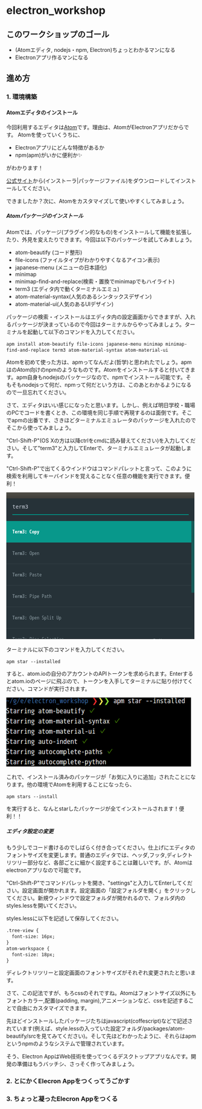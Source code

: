 # electron_workshop

## このワークショップのゴール
+ (Atomエディタ, nodejs・npm, Electron)ちょっとわかるマンになる
+ Electronアプリ作るマンになる

## 進め方
### 1. 環境構築
#### Atomエディタのインストール
今回利用するエディタは[Atom](https://www.youtube.com/watch?v=Y7aEiVwBAdk#action=share&cc_load_policy=1)です。理由は、AtomがElectronアプリだからです。
Atomを使っていくうちに、

  + Electronアプリにどんな特徴があるか
  + npm(apm)がいかに便利か✨

がわかります！

[公式サイト](https://atom.io/)から(インストーラ|パッケージファイル)をダウンロードしてインストールしてください。

できましたか？次に、Atomをカスタマイズして使いやすくしてみましょう。
##### Atomパッケージのインストール
Atomでは、パッケージ(プラグイン的なもの)をインストールして機能を拡張したり、外見を変えたりできます。今回は以下のパッケージを試してみましょう。

+ atom-beautify (コード整形)
+ file-icons (ファイルタイプがわかりやすくなるアイコン表示)
+ japanese-menu (メニューの日本語化)
+ minimap
+ minimap-find-and-replace(検索・置換でminimapでもハイライト)
+ term3 (エディタ内で動くターミナルエミュ)
+ atom-material-syntax(人気のあるシンタックスデザイン)
+ atom-material-ui(人気のあるUIデザイン)

パッケージの検索・インストールはエディタ内の設定画面からできますが、入れるパッケージが決まっているので今回はターミナルからやってみましょう。ターミナルを起動して以下のコマンドを入力してください。
````
apm install atom-beautify file-icons japanese-menu minimap minimap-find-and-replace term3 atom-material-syntax atom-material-ui
````
Atomを初めて使った方は、apmってなんだよ(哲学)と思われたでしょう。apmはのAtom向けのnpmのようなものです。Atomをインストールすると付いてきます。apm自身もnodejsのパッケージなので、npmでインストール可能です。そもそもnodejsって何だ、npmって何だという方は、このあとわかるようになるので一旦忘れてください。

さて、エディタはいい感じになったと思います。しかし、例えば明日学校・職場のPCでコードを書くとき、この環境を同じ手順で再現するのは面倒です。そこでapmの出番です、さきほどターミナルエミュレータのパッケージを入れたのでそこから使ってみましょう。

"Ctrl-Shift-P"(OS Xの方は以降ctrlをcmdに読み替えてください)を入力してください。そして"term3"と入力してEnterで、ターミナルエミュレータが起動します。

"Ctrl-Shift-P"で出てくるウインドウはコマンドパレットと言って、このように検索を利用してキーバインドを覚えることなく任意の機能を実行できます。便利！

![command_pallet](assets/img/cmd_pallet.png)

ターミナルに以下のコマンドを入力してください。
````
apm star --installed
````
すると、atom.ioの自分のアカウントのAPIトークンを求められます。Enterするとatom.ioのページに飛ぶので、トークンを入手してターミナルに貼り付けてください。コマンドが実行されます。

![apm_star_installed](assets/img/apm_star_installed.png)

これで、インストール済みのパッケージが「お気に入りに追加」されたことになります。他の環境でAtomを利用することになったら、
````
apm stars --install
````
を実行すると、なんとstarしたパッケージが全てインストールされます！便利！！

##### エディタ設定の変更
もう少しでコード書けるのでしばらく付き合ってください。仕上げにエディタのフォントサイズを変更します。普通のエディタでは、ヘッダ,フッタ,ディレクトリツリー部分など、各部ごとに細かく設定することは難しいです。が、Atomはelectronアプリなので可能です。

"Ctrl-Shift-P"でコマンドパレットを開き、"settings"と入力してEnterしてください。設定画面が開かれます。設定画面の「設定フォルダを開く」をクリックしてください。新規ウィンドウで設定フォルダが開かれるので、フォルダ内のstyles.lessを開いてください。

styles.lessに以下を記述して保存してください。
````
.tree-view {
  font-size: 16px;
}
atom-workspace {
  font-size: 18px;
}
````
ディレクトリツリーと設定画面のフォントサイズがそれぞれ変更されたと思います。

さて、この記法ですが、もろcssのそれですね。Atomはフォントサイズ以外にもフォントカラー,配置(padding, margin),アニメーションなど、cssを記述することで自由にカスタマイズできます。

先ほどインストールしたパッケージたちはjavascript(coffescript)などで記述されています(例えば、style.lessの入っていた設定フォルダ/packages/atom-beautify/srcを見てみてください)。そして先ほどわかったように、それらはapmというnpmのようなシステムで管理されています。

そう、Electron AppはWeb技術を使ってつくるデスクトップアプリなんです。開発の準備はもうバッチシ、さっそく作ってみましょう。

### 2. とにかくElecron Appをつくってうごかす

### 3. ちょっと凝ったElecron Appをつくる
